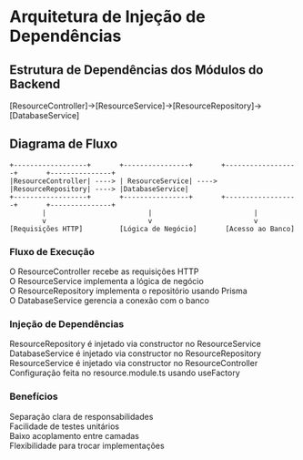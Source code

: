 # Arquitetura de Injeção de Dependências

## Estrutura de Dependências dos Módulos do Backend

[ResourceController]->[ResourceService]->[ResourceRepository]->[DatabaseService]

## Diagrama de Fluxo

```ascii
+------------------+       +----------------+       +------------------+       +---------------+
|ResourceController| ----> | ResourceService| ----> |ResourceRepository| ----> |DatabaseService|
+------------------+       +----------------+       +------------------+       +---------------+
        |                         |                         |
        v                         v                         v
[Requisições HTTP]         [Lógica de Negócio]       [Acesso ao Banco]
```

### Fluxo de Execução

O ResourceController recebe as requisições HTTP  
O ResourceService implementa a lógica de negócio  
O ResourceRepository implementa o repositório usando Prisma  
O DatabaseService gerencia a conexão com o banco

### Injeção de Dependências

ResourceRepository é injetado via constructor no ResourceService  
DatabaseService é injetado via constructor no ResourceRepository  
ResourceService é injetado via constructor no ResourceController  
Configuração feita no resource.module.ts usando useFactory

### Benefícios

Separação clara de responsabilidades  
Facilidade de testes unitários  
Baixo acoplamento entre camadas  
Flexibilidade para trocar implementações
